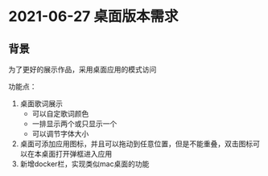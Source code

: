# 2021-06-27 桌面版本需求

## 背景
为了更好的展示作品，采用桌面应用的模式访问

功能点：
1. 桌面歌词展示
    * 可以自定歌词颜色
    * 一排显示两个或只显示一个
    * 可以调节字体大小
2. 桌面可添加应用图标，并且可以拖动到任意位置，但是不能重叠，双击图标可以在本桌面打开弹框进入应用
3. 新增docker栏，实现类似mac桌面的功能
